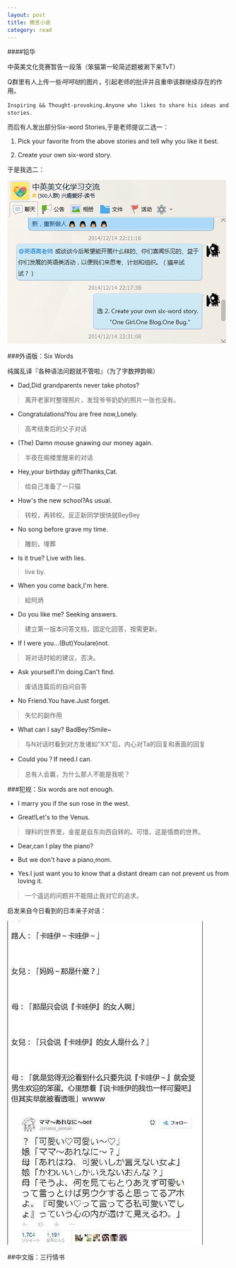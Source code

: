 ```yaml
---
layout: post
title: 微言小说
category: read
---
```


####铅华

中英美文化竞赛暂告一段落（笨猫第一轮简述题被涮下来TvT）

Q群里有人上传一些*呵呵哒*的图片，引起老师的批评并且重申该群继续存在的作用。

`Inspiring && Thought-provoking.Anyone who likes to share his ideas and stories.`

而后有人发出部分Six-word Stories,于是老师提议二选一：

1. Pick your favorite from the above stories and tell why you like it best.

2. Create your own six-word story.

于是我选二：

<img class="cover" src="/images/2014/12/Read/20141215162026.jpg" />

###外语版：Six Words

纯属乱译『各种语法问题就不管啦』（为了字数押韵嘛）

- Dad,Did grandparents never take photos?

> 离开老家时整理照片，发现爷爷奶奶的照片一张也没有。

-  Congratulations!You are free now,Lonely.

> 高考结束后的父子对话

- (The) Damn mouse gnawing our money again.

> 半夜在阁楼里醒来的对话

- Hey,your birthday gift!Thanks,Cat.

> 给自己准备了一只猫

- How's the new school?As usual.

> 转校，再转校。反正新同学很快就BeyBey

- No song before grave my time.

> 雕刻，埋葬

- Is it true? Live with lies.

> live by.

- When you come back,I'm here.

> 給阿炳

- Do you like me? Seeking answers.

> 建立第一版本问答文档，固定化回答，按需更新。

- If I were you...(But)You(are)not.

> 哥对话时給的建议，否决。

- Ask yourself.I'm doing.Can't find.

> 废话连篇后的自问自答

- No Friend.You have.Just forget.

> 失忆的副作用

- What can I say? BadBey?Smile~

> 与N对话时看到对方发诸如"XX"后，内心对Ta的回复和表面的回复

- Could you？If need.I can.

> 总有人会赢，为什么那人不能是我呢？

###犯规：Six words are not enough.

- I marry you if the sun rose in the west.

- Great!Let's to the Venus.

> 理科的世界里，金星是自东向西自转的。可惜，这是情商的世界。

- Dear,can I play the piano?

- But we don't have a piano,mom.

- Yes.I just want you to know that a distant dream can not prevent us from loving it.

> 一个遥远的问题并不能阻止我对它的追求。

启发来自今日看到的日本亲子对话：

<img class="cover" src="/images/2014/12/Read/20141215180813.jpg" />

##中文版：三行情书





